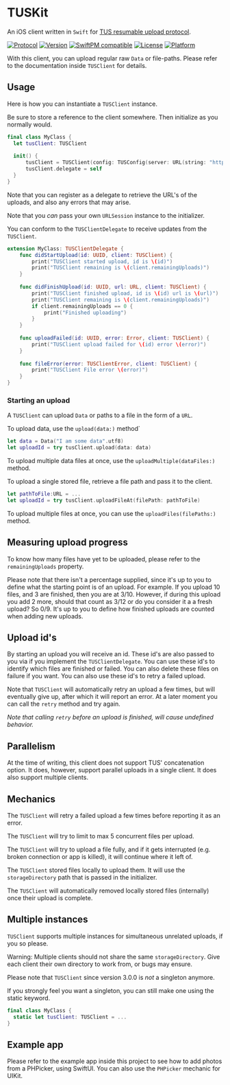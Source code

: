 # TUSKit

An iOS client written in `Swift` for [TUS resumable upload protocol](http://tus.io/).

[![Protocol](http://img.shields.io/badge/tus_protocol-v1.0.0-blue.svg?style=flat)](http://tus.io/protocols/resumable-upload.html)
[![Version](https://img.shields.io/cocoapods/v/TUSKit.svg?style=flat)](http://cocoadocs.org/docsets/TUSKit)
[![SwiftPM compatible](https://img.shields.io/badge/SwiftPM-compatible-4BC51D.svg?style=flat)](https://swift.org/package-manager/)
[![License](https://img.shields.io/cocoapods/l/TUSKit.svg?style=flat)](http://cocoadocs.org/docsets/TUSKit)
[![Platform](https://img.shields.io/cocoapods/p/TUSKit.svg?style=flat)](http://cocoadocs.org/docsets/TUSKit)

With this client, you can upload regular raw `Data` or file-paths. 
Please refer to the documentation inside `TUSClient` for details.

## Usage

Here is how you can instantiate a `TUSClient` instance.

Be sure to store a reference to the client somewhere. Then initialize as you normally would.
``` swift
final class MyClass {
  let tusClient: TUSClient
  
  init() {
      tusClient = TUSClient(config: TUSConfig(server: URL(string: "https://tusd.tusdemo.net/files")!), sessionIdentifier: "TUS DEMO", storageDirectory: URL(string: "TUS")!)
      tusClient.delegate = self
  }
}
```

Note that you can register as a delegate to retrieve the URL's of the uploads, and also any errors that may arise.

Note that you *can* pass your own `URLSession` instance to the initializer.

You can conform to the `TUSClientDelegate` to receive updates from the `TUSClient`.


```swift
extension MyClass: TUSClientDelegate {
    func didStartUpload(id: UUID, client: TUSClient) {
        print("TUSClient started upload, id is \(id)")
        print("TUSClient remaining is \(client.remainingUploads)")
    }
    
    func didFinishUpload(id: UUID, url: URL, client: TUSClient) {
        print("TUSClient finished upload, id is \(id) url is \(url)")
        print("TUSClient remaining is \(client.remainingUploads)")
        if client.remainingUploads == 0 {
            print("Finished uploading")
        }
    }
    
    func uploadFailed(id: UUID, error: Error, client: TUSClient) {
        print("TUSClient upload failed for \(id) error \(error)")
    }
    
    func fileError(error: TUSClientError, client: TUSClient) {
        print("TUSClient File error \(error)")
    }
}
```


### Starting an upload

A `TUSClient` can upload `Data` or paths to a file in the form of a `URL`.

To upload data, use the `upload(data:)` method`

```swift
let data = Data("I am some data".utf8)
let uploadId = try tusClient.upload(data: data)
```

To upload multiple data files at once, use the `uploadMultiple(dataFiles:)` method.

To upload a single stored file, retrieve a file path and pass it to the client.

```swift
let pathToFile:URL = ...
let uploadId = try tusClient.uploadFileAt(filePath: pathToFile)
```

To upload multiple files at once, you can use the `uploadFiles(filePaths:)` method.

## Measuring upload progress

To know how many files have yet to be uploaded, please refer to the `remainingUploads` property.

Please note that there isn't a percentage supplied, since it's up to you to define what the starting point is of an upload.
For example. If you upload 10 files, and 3 are finished, then you are at 3/10. However, if during this upload you add 2 more, should that count as 3/12 or do you consider it a a fresh upload? So 0/9. It's up to you to define how finished uploads are counted when adding new uploads.


## Upload id's

By starting an upload you will receive an id. These id's are also passed to you via if you implement the `TUSClientDelegate`.
You can use these id's to identify which files are finished or failed. You can also delete these files on failure if you want. You can also use these id's to retry a failed upload.

Note that `TUSClient` will automatically retry an upload a few times, but will eventually give up, after which it will report an error. At a later moment you can call the `retry` method and try again.

*Note that calling `retry` before an upload is finished, will cause undefined behavior.*

## Parallelism 

At the time of writing, this client does not support TUS' concatenation option. 
It does, however, support parallel uploads in a single client. It does also support multiple clients.

## Mechanics

The `TUSClient` will retry a failed upload a few times before reporting it as an error.

The `TUSClient` will try to limit to max 5 concurrent files per upload.

The `TUSClient` will try to upload a file fully, and if it gets interrupted (e.g. broken connection or app is killed), it will continue where it left of.

The `TUSClient` stored files locally to upload them. It will use the `storageDirectory` path that is passed in the initializer.

The `TUSClient` will automatically removed locally stored files (internally) once their upload is complete.

## Multiple instances

`TUSClient` supports multiple instances for simultaneous unrelated uploads, if you so please. 

Warning: Multiple clients should not share the same `storageDirectory`. Give each client their own directory to work from, or bugs may ensure.

Please note that `TUSClient` since version 3.0.0 is *not* a singleton anymore. 

If you strongly feel you want a singleton, you can still make one using the static keyword.

```swift
final class MyClass {
  static let tusClient: TUSClient = ...
}
```

## Example app

Please refer to the example app inside this project to see how to add photos from a PHPicker, using SwiftUI. You can also use the `PHPicker` mechanic for UIKit.

